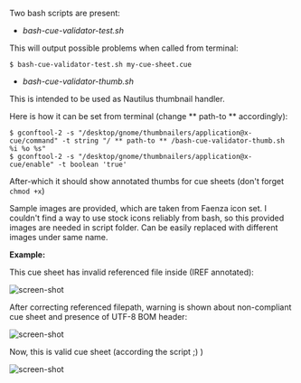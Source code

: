 Two bash scripts are present:

- *bash-cue-validator-test.sh*

This will output possible problems when called from terminal:

```
$ bash-cue-validator-test.sh my-cue-sheet.cue
```

- *bash-cue-validator-thumb.sh*

This is intended to be used as Nautilus thumbnail handler.

Here is how it can be set from terminal (change ** path-to ** accordingly):

```
$ gconftool-2 -s "/desktop/gnome/thumbnailers/application@x-cue/command" -t string "/ ** path-to ** /bash-cue-validator-thumb.sh %i %o %s"
$ gconftool-2 -s "/desktop/gnome/thumbnailers/application@x-cue/enable" -t boolean 'true'
```

After-which it should show annotated thumbs for cue sheets (don't forget `chmod +x`)

Sample images are provided, which are taken from Faenza icon set. I couldn't find a way to use stock icons reliably from bash, so this provided images are needed in script folder. Can be easily replaced with different images under same name.

**Example:**

This cue sheet has invalid referenced file inside (IREF annotated):

![screen-shot](http://i.imgur.com/Uxsur.png "Cue sheet with error")


After correcting referenced filepath, warning is shown about non-compliant cue sheet and presence of UTF-8 BOM header:

![screen-shot](http://i.imgur.com/d9df7.png "Cue sheet with warning")


Now, this is valid cue sheet (according the script ;) )

![screen-shot](http://i.imgur.com/3amAt.png "Correct cue sheet")
